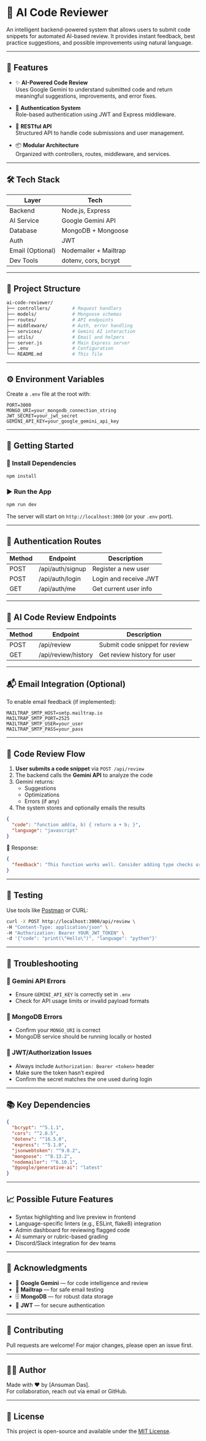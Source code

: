 # 🤖 AI Code Reviewer

An intelligent backend-powered system that allows users to submit code snippets for automated AI-based review. It provides instant feedback, best practice suggestions, and possible improvements using natural language.

---

## 🚀 Features

- ✨ **AI-Powered Code Review**  
  Uses Google Gemini to understand submitted code and return meaningful suggestions, improvements, and error fixes.

- 🔐 **Authentication System**  
  Role-based authentication using JWT and Express middleware.

- 📝 **RESTful API**  
  Structured API to handle code submissions and user management.

- 📦 **Modular Architecture**  
  Organized with controllers, routes, middleware, and services.

---

## 🛠️ Tech Stack

| Layer        | Tech                        |
|--------------|-----------------------------|
| Backend      | Node.js, Express            |
| AI Service   | Google Gemini API           |
| Database     | MongoDB + Mongoose          |
| Auth         | JWT                         |
| Email (Optional) | Nodemailer + Mailtrap  |
| Dev Tools    | dotenv, cors, bcrypt        |

---

## 📁 Project Structure

```bash
ai-code-reviewer/
├── controllers/        # Request handlers
├── models/             # Mongoose schemas
├── routes/             # API endpoints
├── middleware/         # Auth, error handling
├── services/           # Gemini AI interaction
├── utils/              # Email and helpers
├── server.js           # Main Express server
├── .env                # Configuration
└── README.md           # This file
```

---

## ⚙️ Environment Variables

Create a `.env` file at the root with:

```env
PORT=3000
MONGO_URI=your_mongodb_connection_string
JWT_SECRET=your_jwt_secret
GEMINI_API_KEY=your_google_gemini_api_key
```

---

## 🚀 Getting Started

### 🔧 Install Dependencies

```bash
npm install
```

### ▶️ Run the App

```bash
npm run dev
```

The server will start on `http://localhost:3000` (or your `.env` port).

---

## 🔐 Authentication Routes

| Method | Endpoint            | Description                 |
|--------|---------------------|-----------------------------|
| POST   | /api/auth/signup    | Register a new user         |
| POST   | /api/auth/login     | Login and receive JWT       |
| GET    | /api/auth/me        | Get current user info       |

---

## 🧠 AI Code Review Endpoints

| Method | Endpoint            | Description                        |
|--------|---------------------|------------------------------------|
| POST   | /api/review         | Submit code snippet for review     |
| GET    | /api/review/history | Get review history for user        |

---

## 📬 Email Integration (Optional)

To enable email feedback (if implemented):

```env
MAILTRAP_SMTP_HOST=smtp.mailtrap.io
MAILTRAP_SMTP_PORT=2525
MAILTRAP_SMTP_USER=your_user
MAILTRAP_SMTP_PASS=your_pass
```

---

## 🔄 Code Review Flow

1. **User submits a code snippet** via `POST /api/review`
2. The backend calls the **Gemini API** to analyze the code
3. Gemini returns:
   - Suggestions
   - Optimizations
   - Errors (if any)
4. The system stores and optionally emails the results

```json
{
  "code": "function add(a, b) { return a + b; }",
  "language": "javascript"
}
```

📌 Response:
```json
{
  "feedback": "This function works well. Consider adding type checks or JSDoc comments."
}
```

---

## 🧪 Testing

Use tools like [Postman](https://www.postman.com/) or CURL:

```bash
curl -X POST http://localhost:3000/api/review \
-H "Content-Type: application/json" \
-H "Authorization: Bearer YOUR_JWT_TOKEN" \
-d '{"code": "print(\"Hello\")", "language": "python"}'
```

---

## 🐞 Troubleshooting

### 🧠 Gemini API Errors

- Ensure `GEMINI_API_KEY` is correctly set in `.env`
- Check for API usage limits or invalid payload formats

### 🧾 MongoDB Errors

- Confirm your `MONGO_URI` is correct
- MongoDB service should be running locally or hosted

### 🛑 JWT/Authorization Issues

- Always include `Authorization: Bearer <token>` header
- Make sure the token hasn’t expired
- Confirm the secret matches the one used during login

---

## 📚 Key Dependencies

```json
{
  "bcrypt": "^5.1.1",
  "cors": "^2.8.5",
  "dotenv": "^16.5.0",
  "express": "^5.1.0",
  "jsonwebtoken": "^9.0.2",
  "mongoose": "^8.13.2",
  "nodemailer": "^6.10.1",
  "@google/generative-ai": "latest"
}
```

---

## 📈 Possible Future Features

- Syntax highlighting and live preview in frontend
- Language-specific linters (e.g., ESLint, flake8) integration
- Admin dashboard for reviewing flagged code
- AI summary or rubric-based grading
- Discord/Slack integration for dev teams

---

## 🙏 Acknowledgments

- 📡 **Google Gemini** — for code intelligence and review
- 📨 **Mailtrap** — for safe email testing
- 🗄 **MongoDB** — for robust data storage
- 🔐 **JWT** — for secure authentication

---

## 🤝 Contributing

Pull requests are welcome! For major changes, please open an issue first.

---

## 🧑‍💻 Author

Made with ❤️ by [Ansuman Das].  
For collaboration, reach out via email or GitHub.

---

## 📄 License

This project is open-source and available under the [MIT License](LICENSE).

